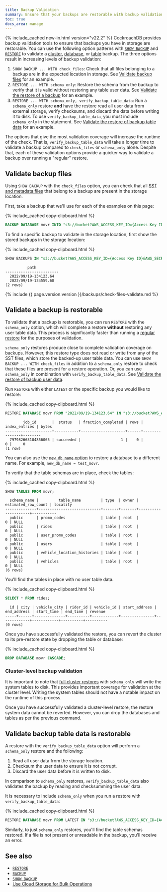 ```yaml
---
title: Backup Validation
summary: Ensure that your backups are restorable with backup validation.
toc: true
docs_area: manage
---
```


{% include_cached new-in.html version="v22.2" %} CockroachDB provides backup validation tools to ensure that backups you have in storage are restorable. You can use the following option patterns with [`SHOW BACKUP`](show-backup.html) and [`RESTORE`](restore.html) to validate a [cluster](backup.html#backup-a-cluster), [database](backup.html#backup-a-database), or [table](backup.html#backup-a-table-or-view) backup. The three options result in increasing levels of backup validation:

1. `SHOW BACKUP ... WITH check_files`: Check that all files belonging to a backup are in the expected location in storage. See [Validate backup files](#validate-backup-files) for an example.
1. `RESTORE ... WITH schema_only`: Restore the schema from the backup to verify that it is valid without restoring any table user data. See [Validate the restore of a backup](#validate-a-backup-is-restorable) for an example.
1. `RESTORE ... WITH schema_only, verify_backup_table_data`: Run a `schema_only` restore **and** have the restore read all user data from external storage, verify checksums, and discard the data before writing it to disk. To use `verify_backup_table_data`, you must include `schema_only` in the statement. See [Validate the restore of backup table data](#validate-backup-table-data-is-restorable) for an example.

The options that give the most validation coverage will increase the runtime of the check. That is, `verify_backup_table_data` will take a longer time to validate a backup compared to `check_files` or `schema_only` alone. Despite that, each of these validation options provide a quicker way to validate a backup over running a "regular" restore.

## Validate backup files 

Using `SHOW BACKUP` with the `check_files` option, you can check that all [SST and metadata files](backup-architecture.html) that belong to a backup are present in the storage location.

First, take a backup that we'll use for each of the examples on this page:

{% include_cached copy-clipboard.html %}
~~~sql
BACKUP DATABASE movr INTO "s3://bucket?AWS_ACCESS_KEY_ID={Access Key ID}&AWS_SECRET_ACCESS_KEY={Secret Access Key}" AS OF SYSTEM TIME "-10s";
~~~

To find a specific backup to validate in the storage location, first show the stored backups in the storage location:

{% include_cached copy-clipboard.html %}
~~~sql
SHOW BACKUPS IN "s3://bucket?AWS_ACCESS_KEY_ID={Access Key ID}&AWS_SECRET_ACCESS_KEY={Secret Access Key}"; 
~~~
~~~
          path
------------------------
  2022/09/19-134123.64
  2022/09/19-134559.68
(2 rows)
~~~

{% include {{ page.version.version }}/backups/check-files-validate.md %}

## Validate a backup is restorable

To validate that a backup is restorable, you can run `RESTORE` with the `schema_only` option, which will complete a restore **without** restoring any user table data. This process is significantly faster than running a [regular restore](restore.html#examples) for the purposes of validation. 

`schema_only` restores produce close to complete validation coverage on backups. However, this restore type does not read or write from any of the SST files, which store the backed-up user table data. You can use `SHOW BACKUP ... WITH check_files` in addition to a `schema_only` restore to check that these files are present for a restore operation. Or, you can use `schema_only` in combination with `verify_backup_table_data`. See [Validate the restore of backup user data](#validate-backup-table-data-is-restorable).

Run `RESTORE` with either `LATEST` or the specific backup you would like to restore:

{% include_cached copy-clipboard.html %}
~~~sql
RESTORE DATABASE movr FROM "2022/09/19-134123.64" IN "s3://bucket?AWS_ACCESS_KEY_ID={Access Key ID}&AWS_SECRET_ACCESS_KEY={Secret Access Key}" WITH schema_only;
~~~
~~~
        job_id       |  status   | fraction_completed | rows | index_entries | bytes
---------------------+-----------+--------------------+------+---------------+--------
  797982663104856065 | succeeded |                  1 |    0 |             0 |     0
(1 row)
~~~

You can also use the [`new_db_name` option](restore.html#rename-a-database-on-restore) to restore a database to a different name. For example, `new_db_name = test_movr`.

To verify that the table schemas are in place, check the tables:

{% include_cached copy-clipboard.html %}
~~~sql
SHOW TABLES FROM movr;
~~~
~~~
  schema_name |         table_name         | type  | owner | estimated_row_count | locality
--------------+----------------------------+-------+-------+---------------------+-----------
  public      | promo_codes                | table | root  |                   0 | NULL
  public      | rides                      | table | root  |                   0 | NULL
  public      | user_promo_codes           | table | root  |                   0 | NULL
  public      | users                      | table | root  |                   0 | NULL
  public      | vehicle_location_histories | table | root  |                   0 | NULL
  public      | vehicles                   | table | root  |                   0 | NULL
(6 rows)
~~~

You'll find the tables in place with no user table data.

{% include_cached copy-clipboard.html %}
~~~sql
SELECT * FROM rides;
~~~
~~~
  id | city | vehicle_city | rider_id | vehicle_id | start_address | end_address | start_time | end_time | revenue
-----+------+--------------+----------+------------+---------------+-------------+------------+----------+----------
(0 rows)
~~~

Once you have successfully validated the restore, you can revert the cluster to its pre-restore state by dropping the table or database:

{% include_cached copy-clipboard.html %}
~~~sql
DROP DATABASE movr CASCADE;
~~~

### Cluster-level backup validation

It is important to note that [full cluster restores](restore.html#full-cluster) with `schema_only` will write the system tables to disk. This provides important coverage for validation at the cluster level. Writing the system tables should not have a notable impact on the runtime of this process.

Once you have successfully validated a cluster-level restore, the restore system data cannot be reverted. However, you can drop the databases and tables as per the previous command.

## Validate backup table data is restorable

A restore with the `verify_backup_table_data` option will perform a `schema_only` restore and the following:

1. Read all user data from the storage location. 
1. Checksum the user data to ensure it is not corrupt.
1. Discard the user data before it is written to disk.

In comparison to `schema_only` restores, `verify_backup_table_data` also validates the backup by reading and checksumming the user data.

It is necessary to include `schema_only` when you run a restore with `verify_backup_table_data`:

{% include_cached copy-clipboard.html %}
~~~sql
RESTORE DATABASE movr FROM LATEST IN "s3://bucket?AWS_ACCESS_KEY_ID={Access Key ID}&AWS_SECRET_ACCESS_KEY={Secret Access Key}" WITH schema_only, verify_backup_table_data;
~~~

Similarly, to just `schema_only` restores, you'll find the table schemas restored. If a file is not present or unreadable in the backup, you'll receive an error. 

## See also

- [`RESTORE`](restore.html)
- [`BACKUP`](backup.html)
- [`SHOW BACKUP`](show-backup.html)
- [Use Cloud Storage for Bulk Operations](use-cloud-storage-for-bulk-operations.html)